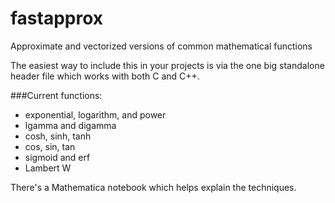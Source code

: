 # fastapprox
Approximate and vectorized versions of common mathematical functions

The easiest way to include this in your projects is via the one big standalone header file which works with both C and C++.

###Current functions:

 - exponential, logarithm, and power
 - lgamma and digamma
 - cosh, sinh, tanh
 - cos, sin, tan
 - sigmoid and erf
 - Lambert W

There's a Mathematica notebook which helps explain the techniques.

